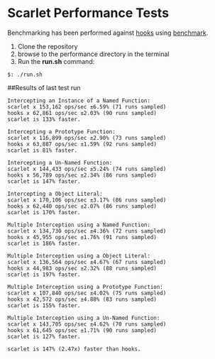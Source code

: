 Scarlet Performance Tests
=========================

Benchmarking has been performed against [hooks](https://github.com/bnoguchi/hooks-js) using [benchmark](https://github.com/bestiejs/benchmark.js).

1. Clone the repository
2. browse to the performance directory in the terminal
3. Run the **run.sh** command:

```
$: ./run.sh
```

##Results of last test run

```
Intercepting an Instance of a Named Function:
scarlet x 153,162 ops/sec ±6.59% (71 runs sampled)
hooks x 62,861 ops/sec ±2.03% (90 runs sampled)
scarlet is 133% faster.

Intercepting a Prototype Function:
scarlet x 116,899 ops/sec ±2.90% (73 runs sampled)
hooks x 63,887 ops/sec ±1.59% (92 runs sampled)
scarlet is 81% faster.

Intercepting a Un-Named Function:
scarlet x 144,433 ops/sec ±5.24% (74 runs sampled)
hooks x 56,789 ops/sec ±2.34% (86 runs sampled)
scarlet is 147% faster.

Intercepting a Object Literal:
scarlet x 170,106 ops/sec ±3.17% (86 runs sampled)
hooks x 62,440 ops/sec ±2.07% (86 runs sampled)
scarlet is 170% faster.

Multiple Interception using a Named Function:
scarlet x 134,730 ops/sec ±4.36% (72 runs sampled)
hooks x 45,955 ops/sec ±1.76% (91 runs sampled)
scarlet is 186% faster.

Multiple Interception using a Object Literal:
scarlet x 136,564 ops/sec ±4.67% (67 runs sampled)
hooks x 44,983 ops/sec ±2.32% (88 runs sampled)
scarlet is 197% faster.

Multiple Interception using a Prototype Function:
scarlet x 107,840 ops/sec ±4.02% (75 runs sampled)
hooks x 42,572 ops/sec ±4.88% (83 runs sampled)
scarlet is 155% faster.

Multiple Interception using a Un-Named Function:
scarlet x 143,705 ops/sec ±4.62% (70 runs sampled)
hooks x 61,645 ops/sec ±1.71% (90 runs sampled)
scarlet is 127% faster.

scarlet is 147% (2.47x) faster than hooks.
```
